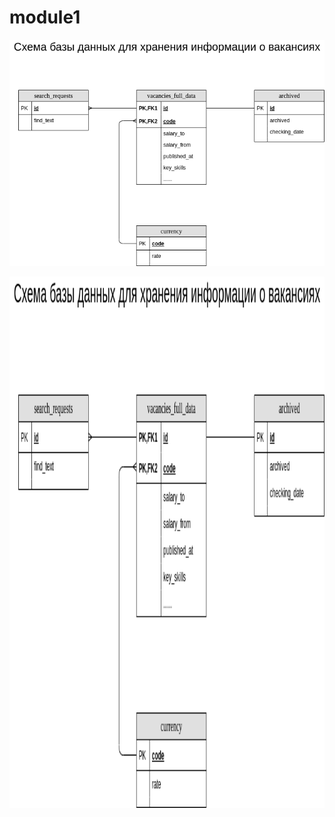 # module1
![Схема БД моего проекта](https://github.com/alexeiveselov92/DE-101/blob/main/module1/postgresql_mindmap.png)

<img src="https://github.com/alexeiveselov92/DE-101/blob/main/module1/postgresql_mindmap.png" alt="drawing" width="1100" height="850"/>
